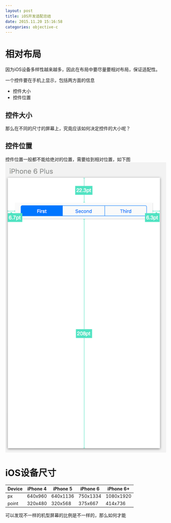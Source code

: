 ```yaml
---
layout: post
title: iOS开发适配总结
date: 2015.11.20 15:16:58
categories: objective-c
---
```


# 相对布局
因为iOS设备多样性越来越多，因此在布局中要尽量要相对布局，保证适配性。

一个控件要在手机上显示，包括两方面的信息
+ 控件大小
+ 控件位置

## 控件大小
那么在不同的尺寸的屏幕上，究竟应该如何决定控件的大小呢？

## 控件位置
控件位置一般都不能给绝对的位置，需要给到相对位置，如下图
![Alt text](/img/iphone6p_position.png)

# iOS设备尺寸
| Device | iPhone 4 | iPhone 5 | iPhone 6 | iPhone 6+ |
| ------ | -------- | -------- | -------- | --------- |
|   px   | 640x960  | 640x1136 | 750x1334 | 1080x1920 |
| point  | 320x480  | 320x568  | 375x667  |  414x736  |

可以发现不一样的机型屏幕的比例是不一样的，那么如何才能


